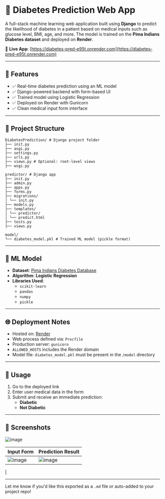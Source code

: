 # 🧠 Diabetes Prediction Web App

A full-stack machine learning web application built using **Django** to predict the likelihood of diabetes in a patient based on medical inputs such as glucose level, BMI, age, and more. The model is trained on the **Pima Indians Diabetes dataset** and deployed on **Render**.

🔗 **Live App**: [https://diabetes-pred-e95t.onrender.com](https://diabetes-pred-e95t.onrender.com)

---

## 🚀 Features

- ✅ Real-time diabetes prediction using an ML model
- ✅ Django-powered backend with form-based UI
- ✅ Trained model using Logistic Regression
- ✅ Deployed on Render with Gunicorn
- ✅ Clean medical input form interface

---

## 📁 Project Structure
```plaintext
DiabetesPrediction/ # Django project folder
├── init.py
├── asgi.py
├── settings.py
├── urls.py
├── views.py # Optional: root-level views
├── wsgi.py

predictor/ # Django app
├── init.py
├── admin.py
├── apps.py
├── forms.py
├── migrations/
│ └── init.py
├── models.py
├── templates/
│ └── predictor/
│ └── predict.html
├── tests.py
├── views.py

model/
└── diabetes_model.pkl # Trained ML model (pickle format)
```

---

## 🧠 ML Model

- **Dataset**: [Pima Indians Diabetes Database](https://www.kaggle.com/datasets/uciml/pima-indians-diabetes-database)
- **Algorithm**: **Logistic Regression**
- **Libraries Used**:
  - `scikit-learn`
  - `pandas`
  - `numpy`
  - `pickle`

---

## 🌐 Deployment Notes

- Hosted on: [Render](https://render.com)
- Web process defined via: `Procfile`
- Production server: `gunicorn`
- `ALLOWED_HOSTS` includes the Render domain
- Model file: `diabetes_model.pkl` must be present in the `/model` directory

---

## 🧪 Usage

1. Go to the deployed link
2. Enter user medical data in the form
3. Submit and receive an immediate prediction:
   - **Diabetic**
   - **Not Diabetic**

---

## 📸 Screenshots
![image](https://github.com/user-attachments/assets/42ea9bb9-2325-4e84-8037-5c1a824c7811)

| Input Form | Prediction Result |
|------------|-------------------|
| ![image](https://github.com/user-attachments/assets/6776bca2-9db4-496f-8373-76c3623a61d3)|![image](https://github.com/user-attachments/assets/eaeddef0-2cd0-4c48-afc2-b97edb523089)
|




---

Let me know if you'd like this exported as a `.md` file or auto-added to your project repo!

